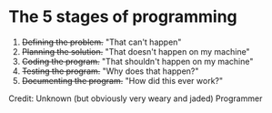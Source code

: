 # The 5 stages of programming
1. ~~Defining the problem.~~ "That can't happen"
2. ~~Planning the solution.~~ "That doesn't happen on my machine"
3. ~~Coding the program.~~ "That shouldn't happen on my machine"
4. ~~Testing the program.~~ "Why does that happen?" 
5. ~~Documenting the program.~~ "How did this ever work?"

Credit: Unknown (but obviously very weary and jaded) Programmer
